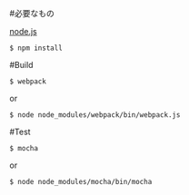 #必要なもの

[node.js](http://nodejs.org)

`$ npm install`

#Build

`$ webpack`

or

`$ node node_modules/webpack/bin/webpack.js`

#Test

`$ mocha`

or

`$ node node_modules/mocha/bin/mocha`
